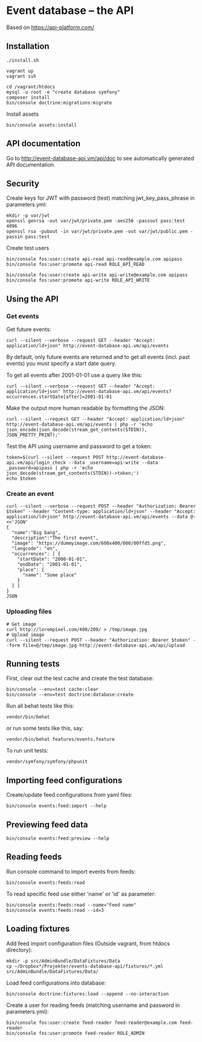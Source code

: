 Event database – the API
========================

Based on https://api-platform.com/

Installation
------------

```
./install.sh

vagrant up
vagrant ssh

cd /vagrant/htdocs
mysql -u root -e "create database symfony"
composer install
bin/console doctrine:migrations:migrate
```

Install assets
```
bin/console assets:install
```

API documentation
-----------------

Go to http://event-database-api.vm/api/doc to see automatically generated API documentation.

Security
--------

Create keys for JWT with password (test) matching jwt_key_pass_phrase in parameters.yml:

```
mkdir -p var/jwt
openssl genrsa -out var/jwt/private.pem -aes256 -passout pass:test 4096
openssl rsa -pubout -in var/jwt/private.pem -out var/jwt/public.pem -passin pass:test
```

Create test users

```
bin/console fos:user:create api-read api-read@example.com apipass
bin/console fos:user:promote api-read ROLE_API_READ

bin/console fos:user:create api-write api-write@example.com apipass
bin/console fos:user:promote api-write ROLE_API_WRITE
```

Using the API
-------------

### Get events

Get future events:

```
curl --silent --verbose --request GET --header "Accept: application/ld+json" http://event-database-api.vm/api/events
```

By default, only future events are returned and to get all events (incl. past events) you must specify a start date query.

To get all events after 2001-01-01 use a query like this:

```
curl --silent --verbose --request GET --header "Accept: application/ld+json" http://event-database-api.vm/api/events?occurrences.startDate[after]=2001-01-01
```


Make the output more human readable by formatting the JSON:

```
curl --silent --request GET --header "Accept: application/ld+json" http://event-database-api.vm/api/events | php -r 'echo json_encode(json_decode(stream_get_contents(STDIN)), JSON_PRETTY_PRINT);'
```

Test the API using username and password to get a token:

```
token=$(curl --silent --request POST http://event-database-api.vm/api/login_check --data _username=api-write --data _password=apipass | php -r 'echo json_decode(stream_get_contents(STDIN))->token;')
echo $token
```

### Create an event

```
curl --silent --verbose --request POST --header "Authorization: Bearer $token" --header "Content-type: application/ld+json" --header "Accept: application/ld+json" http://event-database-api.vm/api/events --data @- <<'JSON'
{
  "name":"Big bang",
  "description":"The first event",
  "image": "https://dummyimage.com/600x400/000/00ffd5.png",
  "langcode": "en",
  "occurrences": [ {
	"startDate": "2000-01-01",
	"endDate": "2001-01-01",
	"place": {
	  "name": "Some place"
	}
  } ]
}
JSON
```

### Uploading files

```
# Get image
curl http://lorempixel.com/400/200/ > /tmp/image.jpg
# Upload image
curl --silent --request POST --header "Authorization: Bearer $token" --form file=@/tmp/image.jpg http://event-database-api.vm/api/upload
```

Running tests
-------------

First, clear out the test cache and create the test database:

```
bin/console --env=test cache:clear
bin/console --env=test doctrine:database:create
```

Run all behat tests like this:

```
vendor/bin/behat
```

or run some tests like this, say:

```
vendor/bin/behat features/events.feature
```

To run unit tests:

```
vendor/symfony/symfony/phpunit
```


Importing feed configurations
-----------------------------

Create/update feed configurations from yaml files:

```
bin/console events:feed:import --help
```

Previewing feed data
--------------------

```
bin/console events:feed:preview --help
```

Reading feeds
-------------


Run console command to import events from feeds:

```
bin/console events:feeds:read
```

To read specific feed use either 'name' or 'id' as parameter:

```
bin/console events:feeds:read --name="Feed name"
bin/console events:feeds:read --id=3
```


Loading fixtures
----------------

Add feed import configuration files (Outside vagrant, from htdocs directory):

```
mkdir -p src/AdminBundle/DataFixtures/Data
cp ~/Dropbox*/Projekter/events-database-api/fixtures/*.yml src/AdminBundle/DataFixtures/Data/
```

Load feed configurations into database:

```
bin/console doctrine:fixtures:load --append --no-interaction
```

Create a user for reading feeds (matching username and password in parameters.yml):

```
bin/console fos:user:create feed-reader feed-reader@example.com feed-reader
bin/console fos:user:promote feed-reader ROLE_ADMIN
```
